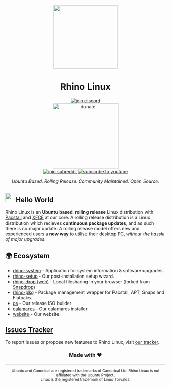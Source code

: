 <p align="center">
  <a href="https://rhinolinux.org/"><img height="200" src="https://raw.githubusercontent.com/rhino-linux/website/main/public/img/logo.png"></a>
</p>

<h1 align="center">Rhino Linux</h1>

<!-- Social -->
<p align="center">
    <a href="https://discord.gg/uhdCz8vwV9"><img alt="join discord" src="https://img.shields.io/badge/Discord-%237289DA.svg?style=for-the-badge&logo=discord&logoColor=white"/></a>
    <br/>
    <a href="https://ko-fi.com/rhinolinux"><img alt="donate" width="205" src="https://user-images.githubusercontent.com/58742515/225977527-99938108-f434-4bdc-8cd0-7648f5c06148.png"/></a>
    <br/>
    <a href="https://www.reddit.com/r/rhinolinux/"><img alt="join subreddit" src="https://img.shields.io/badge/Reddit-FF4500?style=for-the-badge&logo=reddit&logoColor=white"/></a>
    <a href="https://www.youtube.com/channel/UCLUw8_PTMXLMJ-Hz6_7LNVQ"><img alt="subscribe to youtube" src="https://img.shields.io/badge/YouTube-FF0000?style=for-the-badge&logo=youtube&logoColor=white"/></a>
</p>

<p align="center"><i>Ubuntu Based. Rolling Release. Community Maintained. Open Source.</i></p>

## <img src="https://media.giphy.com/media/hvRJCLFzcasrR4ia7z/giphy.gif" width="28"> Hello World

Rhino Linux is an **Ubuntu based**, **rolling release** Linux distribution with [Pacstall](https://pacstall.dev/) and [XFCE](https://www.xfce.org/) at our core. A rolling release distribution is a Linux distribution which recieves **continuous package updates**, and as such there is no major update. A rolling release model offers new and experienced users a **new way** to utilise their desktop PC, *without the hassle of major upgrades*.

## 🌍 Ecosystem


* [rhino-system](https://github.com/rhino-linux/rhino-system) - Application for system information & software upgrades.
* [rhino-setup](https://github.com/rhino-linux/rhino-setup) - Our post-installation setup wizard.
* [rhino-drop (web)](https://github.com/rhino-linux/drop) - Local filesharing in your browser (forked from [Snapdrop](https://github.com/RobinLinus/snapdrop))
* [rhino-pkg](https://github.com/rhino-linux/rhino-pkg) - Package management wrapper for Pacstall, APT, Snaps and Flatpaks.
* [os](https://github.com/rhino-linux/os) - Our release ISO builder
* [calamares](https://github.com/rhino-linux/calamares) - Our calamares installer
* [website](https://github.com/rhino-linux/website) - Our website.

## [Issues Tracker](https://github.com/rhino-linux/tracker)

To report issues or propose new features to Rhino Linux, visit [our tracker](https://github.com/rhino-linux/tracker).

<h3 align="center">Made with ❤️</h3>

---

<p align="center">
  <sub>Ubuntu and Canonical are registered trademarks of Canonical Ltd. Rhino Linux is not affiliated with the Ubuntu Project.</sub>
  <br/>
  <sub>Linux is the registered trademark of Linus Torvalds.</sub>
</p>
